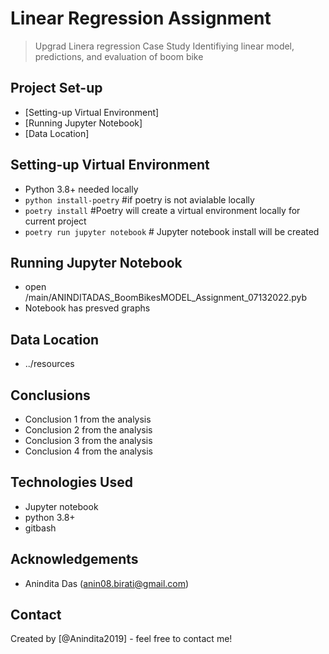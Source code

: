 # Linear Regression Assignment
> Upgrad Linera regression Case Study
> Identifiying  linear model, predictions, and evaluation of boom bike 


## Project Set-up
* [Setting-up Virtual Environment]
* [Running Jupyter Notebook]
* [Data Location]

<!-- You can include any other section that is pertinent to your problem -->

## Setting-up Virtual Environment
- Python 3.8+ needed locally
- `python install-poetry` #if poetry is not avialable locally
- `poetry install` #Poetry will create a virtual environment locally for current project
- `poetry run jupyter notebook` # Jupyter notebook install will be created
## Running Jupyter Notebook
- open /main/ANINDITADAS_BoomBikesMODEL_Assignment_07132022.pyb
- Notebook has presved graphs

## Data Location
- ../resources
<!-- You don't have to answer all the questions - just the ones relevant to your project. -->

## Conclusions
- Conclusion 1 from the analysis
- Conclusion 2 from the analysis
- Conclusion 3 from the analysis
- Conclusion 4 from the analysis

<!-- You don't have to answer all the questions - just the ones relevant to your project. -->


## Technologies Used
- Jupyter notebook
- python 3.8+
- gitbash

<!-- As the libraries versions keep on changing, it is recommended to mention the version of library used in this project -->


## Acknowledgements

- Anindita Das (anin08.birati@gmail.com)



## Contact
Created by [@Anindita2019] - feel free to contact me!


<!-- Optional -->
<!-- ## License -->
<!-- This project is open source and available under the [... License](). -->

<!-- You don't have to include all sections - just the one's relevant to your project -->
